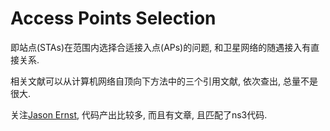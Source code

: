 # Access Points Selection

即站点(STAs)在范围内选择合适接入点(APs)的问题, 和卫星网络的随遇接入有直接关系.

相关文献可以从计算机网络自顶向下方法中的三个引用文献, 依次查出, 总量不是很大.

关注[Jason Ernst](https://github.com/compscidr), 代码产出比较多, 而且有文章, 且匹配了ns3代码.
